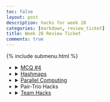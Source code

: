 ```yaml
---
toc: false
layout: post
description: hacks for week 28
categories: [markdown, review_ticket]
title: Week 28 Review Ticket
comments: true
---
```

{% include submenu.html %}
<ul>
    <li>
        <details closed>
            <summary><a href="{{site.baseurl}}/markdown/hacks/2023/03/31/mcq4.html">MCQ #4</a></summary>
                <ul>
                    <li>Score:</li>
                    <img src="{{site.baseurl}}/images/mcq4score.png">
                    <li>Example of Corrected Problem:</li>
                    <img src="{{site.baseurl}}/images/mcq4correction.png">
                </ul>
        </details>
    </li>
    <li>
        <details closed>
            <summary><a href="{{site.baseurl}}/jupyter/hashmaps">Hashmaps</a></summary>
                <ul>
                    <li>Diagram:</li>
                    <img src="{{site.baseurl}}/images/listsvsdicts.png">
                    <li>Questions/Hacks Example:</li>
                    <img src="{{site.baseurl}}/images/hashmapshacks.png">
                </ul>
        </details>
    </li>
    <li>
        <details closed>
            <summary><a href="{{site.baseurl}}/jupyter/parallelcomputing">Parallel Computing</a></summary>
                <ul>
                    <li>Hacks:</li>
                    <img src="{{site.baseurl}}/images/parallelcomputinghacks.png">
                </ul>
        </details>
    </li>
    <li>
        <details closed>
            <summary>Pair-Trio Hacks</summary>
                <ul>
                    <li><a href="{{site.baseurl}}/markdown/projects/2023/03/23/RGB_Guesser.html">RGB Guesser</a> is complete!!</li>
                    <ul>
                        <li>Dash: Made sleep function in js with Promises (idk how this works)</li>
                        <li>Toby: Helped with accuracy calculation</li>
                        <li>Aiden: Everything else (its my game!)</li>
                    </ul>
                </ul>
        </details>
    </li>
    <li>
        <details closed>
            <summary><a href="https://github.com/nighthawkcoders/APCSP/issues/138#issuecomment-1493420765">Team Hacks</a></summary>
                <ul>
                    <li><a href="https://github.com/nighthawkcoders/APCSP/pull/133/commits/6007981eaec8be8cc02bccf4f0f9b5be6597e755">Lesson Plan</a></li>
                    <img src="{{site.baseurl}}/images/binaryplan.png">
                    <li>Lesson date: April 21</li>
                </ul>
        </details>
    </li>
</ul>